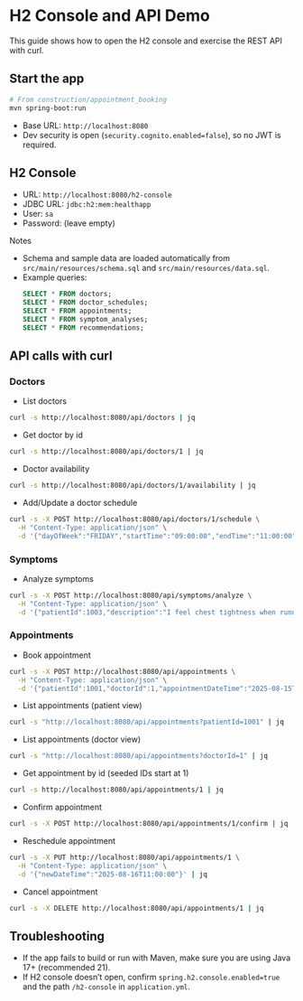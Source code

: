 # H2 Console and API Demo

This guide shows how to open the H2 console and exercise the REST API with curl.

## Start the app

```bash
# From construction/appointment_booking
mvn spring-boot:run
```

- Base URL: `http://localhost:8080`
- Dev security is open (`security.cognito.enabled=false`), so no JWT is required.

## H2 Console

- URL: `http://localhost:8080/h2-console`
- JDBC URL: `jdbc:h2:mem:healthapp`
- User: `sa`
- Password: (leave empty)

Notes
- Schema and sample data are loaded automatically from `src/main/resources/schema.sql` and `src/main/resources/data.sql`.
- Example queries:
  ```sql
  SELECT * FROM doctors;
  SELECT * FROM doctor_schedules;
  SELECT * FROM appointments;
  SELECT * FROM symptom_analyses;
  SELECT * FROM recommendations;
  ```

## API calls with curl

### Doctors

- List doctors
```bash
curl -s http://localhost:8080/api/doctors | jq
```

- Get doctor by id
```bash
curl -s http://localhost:8080/api/doctors/1 | jq
```

- Doctor availability
```bash
curl -s http://localhost:8080/api/doctors/1/availability | jq
```

- Add/Update a doctor schedule
```bash
curl -s -X POST http://localhost:8080/api/doctors/1/schedule \
  -H "Content-Type: application/json" \
  -d '{"dayOfWeek":"FRIDAY","startTime":"09:00:00","endTime":"11:00:00"}' | jq
```

### Symptoms

- Analyze symptoms
```bash
curl -s -X POST http://localhost:8080/api/symptoms/analyze \
  -H "Content-Type: application/json" \
  -d '{"patientId":1003,"description":"I feel chest tightness when running"}' | jq
```

### Appointments

- Book appointment
```bash
curl -s -X POST http://localhost:8080/api/appointments \
  -H "Content-Type: application/json" \
  -d '{"patientId":1001,"doctorId":1,"appointmentDateTime":"2025-08-15T10:30:00","notes":"Follow up"}' | jq
```

- List appointments (patient view)
```bash
curl -s "http://localhost:8080/api/appointments?patientId=1001" | jq
```

- List appointments (doctor view)
```bash
curl -s "http://localhost:8080/api/appointments?doctorId=1" | jq
```

- Get appointment by id (seeded IDs start at 1)
```bash
curl -s http://localhost:8080/api/appointments/1 | jq
```

- Confirm appointment
```bash
curl -s -X POST http://localhost:8080/api/appointments/1/confirm | jq
```

- Reschedule appointment
```bash
curl -s -X PUT http://localhost:8080/api/appointments/1 \
  -H "Content-Type: application/json" \
  -d '{"newDateTime":"2025-08-16T11:00:00"}' | jq
```

- Cancel appointment
```bash
curl -s -X DELETE http://localhost:8080/api/appointments/1 | jq
```

## Troubleshooting
- If the app fails to build or run with Maven, make sure you are using Java 17+ (recommended 21).
- If H2 console doesn’t open, confirm `spring.h2.console.enabled=true` and the path `/h2-console` in `application.yml`.
